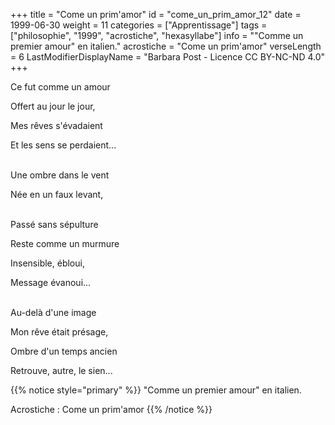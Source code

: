 +++
title = "Come un prim'amor"
id = "come_un_prim_amor_12"
date = 1999-06-30
weight = 11
categories = ["Apprentissage"]
tags = ["philosophie", "1999", "acrostiche", "hexasyllabe"]
info = "\"Comme un premier amour\" en italien."
acrostiche = "Come un prim'amor"
verseLength = 6
LastModifierDisplayName = "Barbara Post - Licence CC BY-NC-ND 4.0"
+++

Ce fut comme un amour

Offert au jour le jour,

Mes rêves s'évadaient

Et les sens se perdaient...

 \
Une ombre dans le vent

Née en un faux levant,

 \
Passé sans sépulture

Reste comme un murmure

Insensible, ébloui,

Message évanoui...

 \
Au-delà d'une image

Mon rêve était présage,

Ombre d'un temps ancien

Retrouve, autre, le sien...

{{% notice style="primary" %}}
"Comme un premier amour" en italien.

Acrostiche : Come un prim'amor
{{% /notice %}}
